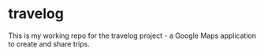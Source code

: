 travelog
========

This is my working repo for the travelog project - a Google Maps application to create and share trips.
